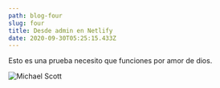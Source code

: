 ```yaml
---
path: blog-four
slug: four
title: Desde admin en Netlify
date: 2020-09-30T05:25:15.433Z
---
```

Esto es una prueba necesito que funciones por amor de dios.

![Michael Scott](/assets/michael-scott.jpg "World´s best boss")